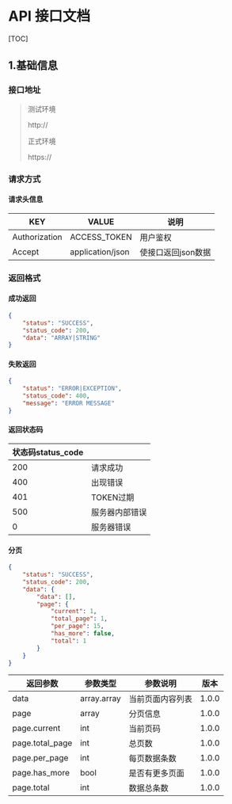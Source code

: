 # API 接口文档

[TOC]

## 1.基础信息

### 接口地址
> 测试环境
>
> http://
> 
> 正式环境
> 
> https://

### 请求方式

#### 请求头信息
| KEY           | VALUE            | 说明             |
| ------------- | ---------------- | ---------------- |
| Authorization | ACCESS_TOKEN     | 用户鉴权         |
| Accept        | application/json | 使接口返回json数据 |

### 返回格式

#### 成功返回

```json
{
    "status": "SUCCESS",
    "status_code": 200,
    "data": "ARRAY|STRING"
}
```

#### 失败返回

```json
{
    "status": "ERROR|EXCEPTION",
    "status_code": 400,
    "message": "ERROR MESSAGE"
}
```

#### 返回状态码

| 状态码status_code |                |
| ----------------- | -------------- |
| 200               | 请求成功       |
| 400               | 出现错误       |
| 401               | TOKEN过期      |
| 500               | 服务器内部错误 |
| 0                 | 服务器错误     |

<a id="page"></a>

#### 分页

```json
{
    "status": "SUCCESS",
    "status_code": 200,
    "data": {
        "data": [],
        "page": {
            "current": 1,
            "total_page": 1,
            "per_page": 15,
            "has_more": false,
            "total": 1
        }
    }
}
```

| 返回参数        | 参数类型    | 参数说明         | 版本  |
| --------------- | ----------- | ---------------- | ----- |
| data            | array.array | 当前页面内容列表 | 1.0.0 |
| page            | array       | 分页信息         | 1.0.0 |
| page.current    | int         | 当前页码         | 1.0.0 |
| page.total_page | int         | 总页数           | 1.0.0 |
| page.per_page   | int         | 每页数据条数     | 1.0.0 |
| page.has_more   | bool        | 是否有更多页面   | 1.0.0 |
| page.total      | int         | 数据总条数       | 1.0.0 |
